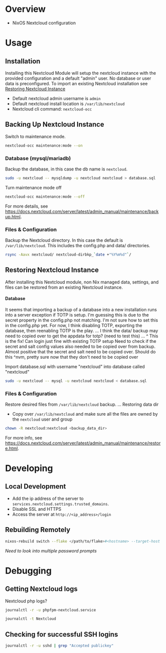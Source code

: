 # Overview
- NixOS Nextcloud configuration

# Usage
## Installation


Installing this Nextcloud Module will setup the nextcloud instance with the provided configuration and a default "admin" user.  No database or user data is preconfigured.
To import an existing Nextcloud installation see [Restoring Nextcloud Instance](#restoring-nextcloud-instance)
- Default nextcloud admin username is `admin`
- Default nextcloud install location is `/var/lib/nextcloud`
- Nextcloud cli command: `nextcloud-occ`

## Backing Up Nextcloud Instance

Switch to maintenance mode.

```sh
nextcloud-occ maintenance:mode --on
```

### Database (mysql/mariadb)

Backup the database, in this case the db name is `nextcloud`.

```sh
sudo -u nextcloud -- mysqldump -u nextcloud nextcloud > database.sql
```

Turn maintenance mode off

```sh
nextcloud-occ maintenance:mode --off
```

For more details, see https://docs.nextcloud.com/server/latest/admin_manual/maintenance/backup.html.

### Files & Configuration
Backup the Nextcloud directory.  In this case the default is `/var/lib/nextcloud`.
This includes the config.php and data/ directories.
```sh
rsync -Aavx nextcloud/ nextcloud-dirbkp_`date +"%Y%m%d"`/
```


## Restoring Nextcloud Instance

After installing this Nextcloud module, non Nix managed data, settings, and files can be restored from an existing Nextcloud instance.

#### Database
It seems that importing a backup of a database into a new installation runs into a server exception if TOTP is setup.  I'm guessing this is due to the secret property in the config.php not matching.
I'm not sure how to set this in the config.php yet.
For now, I think disabling TOTP, exporting the database, then reenabling TOTP is the play.
...
I think the data/ backup may need to copied over to get the appdata for totp? (need to test this)
...
^ This is the fix!  Can login just fine with existing TOTP setup
Need to check if the secret and salt config values also needed to be copied over from backup.  Almost positive that the secret and salt need to be copied over.  Should do this
^nvm, pretty sure now that they don't need to be copied over

Import database.sql with username "nextcloud" into database called "nextcloud"
```sh
sudo -u nextcloud -- mysql -u nextcloud nextcloud < database.sql
```

### Files & Configuration
Restore desired files from `/var/lib/nextcloud` backup.
...
Restoring data dir
- Copy over `/var/lib/nextcloud` and make sure all the files are owned by the `nextcloud` user and group

```sh
chown -R nextcloud:nextcloud <backup_data_dir>
```

For more info, see https://docs.nextcloud.com/server/latest/admin_manual/maintenance/restore.html.

# Developing
## Local Development
- Add the ip address of the server to `services.nextcloud.settings.trusted_domains`.
- Disable SSL and HTTPS
- Access the server at `http://<ip_address>/login`

## Rebuilding Remotely
```sh
nixos-rebuild switch --flake </path/to/flake>#<hostname> --target-host "user@<host>" --use-remote-sudo`
```
*Need to look into multiple password prompts*

# Debugging
## Getting Nextcloud logs
Nextcloud php logs?

```sh
journalctl -r -u phpfpm-nextcloud.service

journalctl -t Nextcloud
```

## Checking for successful SSH logins

```sh
journalctl -r -u sshd | grep "Accepted publickey"
```
